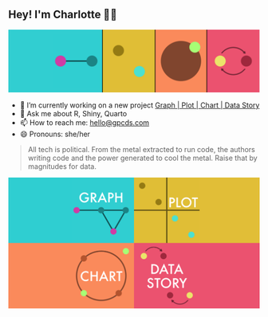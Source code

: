 ## Hey! I'm Charlotte 🙋‍♀️

![](gpcds-wide-banner.png)

- 🔭 I’m currently working on a new project [Graph | Plot | Chart | Data Story](https://www.gpcds.com)
- 💬 Ask me about R, Shiny, Quarto
- 📫 How to reach me: hello@gpcds.com
- 😄 Pronouns: she/her

> All tech is political. From the metal extracted to run code, the authors writing code and the power generated to cool the metal. Raise that by magnitudes for data.

![](gpcds-labelled-idents.png)

